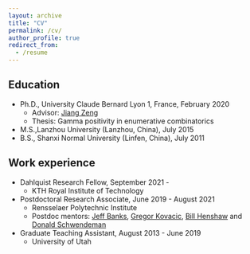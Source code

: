 ```yaml
---
layout: archive
title: "CV"
permalink: /cv/
author_profile: true
redirect_from:
  - /resume
---
```


## Education
* Ph.D., University Claude Bernard Lyon 1, France, February 2020
  * Advisor: [Jiang Zeng](https://scholar.google.com/citations?user=Daw_VGIAAAAJ)
  * Thesis:  Gamma positivity in enumerative combinatorics
* M.S.,Lanzhou University (Lanzhou, China), July 2015 
* B.S., Shanxi Normal University (Linfen, China), July 2011

## Work experience
* Dahlquist Research Fellow, September 2021 - 
  * KTH Royal Institute of Technology
* Postdoctoral Research Associate, June 2019 - August 2021
  * Rensselaer Polytechnic Institute
  * Postdoc mentors: [Jeff Banks](http://homepages.rpi.edu/~banksj3/), [Gregor Kovacic](http://homepages.rpi.edu/~kovacg/), [Bill Henshaw](http://homepages.rpi.edu/~henshw/) and [Donald Schwendeman](https://homepages.rpi.edu/~schwed/)
* Graduate Teaching Assistant, August 2013 - June 2019
  * University of Utah
  
<!-- ## Skills
* Language
  * Chinese
  * English
* Fortran, C++, Matlab, R, Python -->
